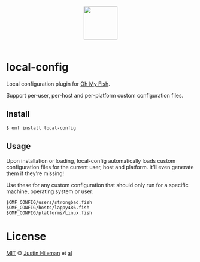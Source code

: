 <div align="center">
  <a href="http://github.com/fish-shell/oh-my-fish">
  <img width=90px  src="https://cloud.githubusercontent.com/assets/8317250/8510172/f006f0a4-230f-11e5-98b6-5c2e3c87088f.png">
  </a>
</div>
<br>

# local-config

Local configuration plugin for [Oh My Fish][omf-link].

Support per-user, per-host and per-platform custom configuration files.


## Install

```fish
$ omf install local-config
```


## Usage

Upon installation or loading, local-config automatically loads custom configuration files for the current user, host and platform. It'll even generate them if they're missing!

Use these for any custom configuration that should only run for a specific machine, operating system or user:

```
$OMF_CONFIG/users/strongbad.fish
$OMF_CONFIG/hosts/lappy486.fish
$OMF_CONFIG/platforms/Linux.fish
```


# License

[MIT][mit] © [Justin Hileman][author] et [al][contributors]


[mit]:            http://opensource.org/licenses/MIT
[author]:         http://github.com/bobthecow
[contributors]:   https://github.com/oh-my-fish/pkg-local-config/graphs/contributors
[omf-link]:       https://www.github.com/fish-shell/oh-my-fish

[license-badge]:  https://img.shields.io/badge/license-MIT-007EC7.svg?style=flat-square

